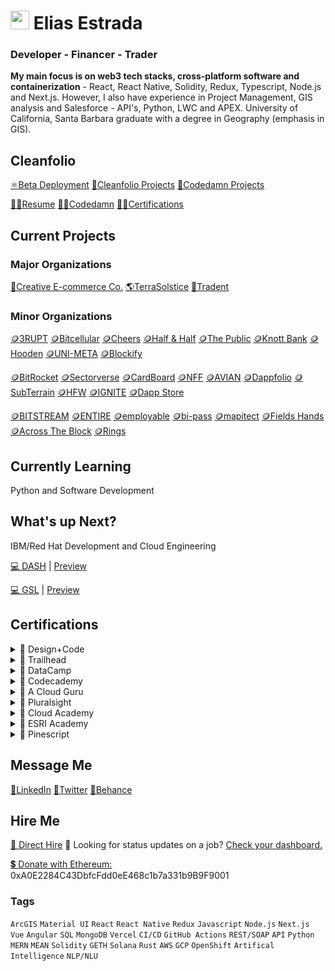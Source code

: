 # <img src="https://user-images.githubusercontent.com/61543012/202894820-0fadc8ce-22d9-4525-9162-26c1d21df479.png" height="30" width="30" align-items="center" justify-content="center" /> Elias Estrada
### Developer - Financer - Trader
**My main focus is on web3 tech stacks, cross-platform software and containerization** - React, React Native, Solidity, Redux, Typescript, Node.js and Next.js. However, I also have experience in Project Management, GIS analysis and Salesforce - API's, Python, LWC and APEX. University of California, Santa Barbara graduate with a degree in Geography (emphasis in GIS).

## Cleanfolio
[⚛️Beta Deployment](https://cleanfolio.framer.website)
[📂Cleanfolio Projects](https://github.com/users/elicharlese/projects/10)
[📂Codedamn Projects](https://github.com/users/elicharlese/projects/11)

[👨‍💻Resume](https://www.canva.com/design/DAFWFDwArCI/T_M8S2HVb2ZFpwV9WxNclw/view?utm_content=DAFWFDwArCI&utm_campaign=designshare&utm_medium=link&utm_source=publishsharelink)
[👨‍💻Codedamn](https://codedamn.com/user/eliasestradac)
[👨‍💻Certifications](https://www.credly.com/users/elias-estrada/badges)

## Current Projects
### Major Organizations
[🛒Creative E-commerce Co.](https://github.com/Creative-Ecommerce-Co)
[🌎TerraSolstice](https://github.com/TerraSolstice)
[🔐Tradent](https://github.com/Tradent)

### Minor Organizations
[🪙3RUPT](https://cleanfolio.framer.website/3rupt)
[🪙Bitcellular](https://cleanfolio.framer.website/bitcellular)
[🪙Cheers](https://cleanfolio.framer.website/cheers)
[🪙Half & Half](https://cleanfolio.framer.website/half-half)
[🪙The Public](https://cleanfolio.framer.website/the-public)
[🪙Knott Bank](https://cleanfolio.framer.website/knott-bank)
[🪙Hooden](https://cleanfolio.framer.website/hooden)
[🪙UNI-META](https://cleanfolio.framer.website/uni-meta)
[🪙Blockify](https://cleanfolio.framer.website/blockify)

[🪙BitRocket](https://cleanfolio.framer.website/bitrocket)
[🪙Sectorverse](https://cleanfolio.framer.website/sectorverse)
[🪙CardBoard](https://cleanfolio.framer.website/cardboard)
[🪙NFF](https://cleanfolio.framer.website/nff)
[🪙AVIAN](https://cleanfolio.framer.website/avian)
[🪙Dappfolio](https://cleanfolio.framer.website/dappfolio)
[🪙SubTerrain](https://cleanfolio.framer.website/subterrain)
[🪙HFW](https://cleanfolio.framer.website/hfw)
[🪙IGNITE](https://cleanfolio.framer.website/ignite)
[🪙Dapp Store](https://cleanfolio.framer.website/dapp-store)

[🪙BITSTREAM](https://cleanfolio.framer.website/bitstream)
[🪙ENTIRE](https://cleanfolio.framer.website/entire)
[🪙employable](https://cleanfolio.framer.website/employable)
[🪙bi-pass](https://cleanfolio.framer.website/bipass)
[🪙mapitect](https://cleanfolio.framer.website/mapitect)
[🪙Fields Hands](https://cleanfolio.framer.website/field-hands)
[🪙Across The Block](https://cleanfolio.framer.website/across-the-block)
[🪙Rings](https://cleanfolio.framer.website/rings)

## Currently Learning
Python and Software Development

## What's up Next?
IBM/Red Hat Development and Cloud Engineering

[💻 DASH](https://github.com/elicharlese/DASH) | [Preview](https://dash.framer.website/dash)

[💻 GSL](https://github.com/elicharlese/GSL) | [Preview](https://gsl.framer.website/)

## Certifications
<details><summary>📃 Design+Code</summary>
  <p>[ ] <a href="https://www.linkedin.com/in/elicharlese/details/certifications/">Framer</a></p>
  <p>[ ] <a href="https://www.linkedin.com/in/elicharlese/details/certifications/">Figma</a></p>
  <p>[ ] <a href="https://www.linkedin.com/in/elicharlese/details/certifications/">Swift</a></p>
</details>
<details><summary>📃 Trailhead</summary>
  <p>[ ] <a href="https://www.linkedin.com/in/elicharlese/details/certifications/">Salesforce Developer</a></p>
  <p>[ ] <a href="https://www.linkedin.com/in/elicharlese/details/certifications/">Salesforce Admin</a></p>
  <p>[ ] <a href="https://www.linkedin.com/in/elicharlese/details/certifications/">Salesforce Architect</a></p>
</details>
<details><summary>📃 DataCamp</summary>
  <p>[ ] <a href="https://www.linkedin.com/in/elicharlese/details/certifications/">SQL</a></p>
  <p>[ ] <a href="https://www.linkedin.com/in/elicharlese/details/certifications/">R</a></p>
  <p>[ ] <a href="https://www.linkedin.com/in/elicharlese/details/certifications/">Spreadsheets</a></p>
  <p>[ ] <a href="https://www.linkedin.com/in/elicharlese/details/certifications/">Tableau</a></p>
  <p>[ ] <a href="https://www.linkedin.com/in/elicharlese/details/certifications/">Theory</a></p>
</details>
<details><summary>📃 Codecademy</summary>
  <p>[ ] <a href="https://www.linkedin.com/in/elicharlese/details/certifications/">Data Scientist: Machine Learning Specialist</a></p>
  <p>[ ] <a href="https://www.linkedin.com/in/elicharlese/details/certifications/">Data Scientist: Analytics Specialist</a></p>
  <p>[ ] <a href="https://www.linkedin.com/in/elicharlese/details/certifications/">Data Scientist: Inference Specialist</a></p>
  <p>[ ] <a href="https://www.linkedin.com/in/elicharlese/details/certifications/">Data Scientist: Natural Language Processing Specialist</a></p>
</details>
<details><summary>📃 A Cloud Guru</summary>
  <p>[ ] <a href="https://www.linkedin.com/in/elicharlese/details/certifications/">AWS</a></p>
  <p>[ ] <a href="https://www.linkedin.com/in/elicharlese/details/certifications/">Azure</a></p>
  <p>[ ] <a href="https://www.linkedin.com/in/elicharlese/details/certifications/">Google Cloud</a></p>
  <p>[ ] <a href="https://www.linkedin.com/in/elicharlese/details/certifications/">Linux</a></p>
  <p>[ ] <a href="https://www.linkedin.com/in/elicharlese/details/certifications/">Containers</a></p>
</details>
<details><summary>📃 Pluralsight</summary>
  <p>[ ] <a href="https://www.linkedin.com/in/elicharlese/details/certifications/">Software Development</a></p>
  <p>[ ] <a href="https://www.linkedin.com/in/elicharlese/details/certifications/">Project Management</a></p>
  <p>[ ] <a href="https://www.linkedin.com/in/elicharlese/details/certifications/">Cloud</a></p>
  <p>[ ] <a href="https://www.linkedin.com/in/elicharlese/details/certifications/">Data</a></p>
  <p>[ ] <a href="https://www.linkedin.com/in/elicharlese/details/certifications/">IT Ops</a></p>
  <p>[ ] <a href="https://www.linkedin.com/in/elicharlese/details/certifications/">Security</a></p>
</details>
<details><summary>📃 Cloud Academy</summary>
  <p>[ ] <a href="https://www.linkedin.com/in/elicharlese/details/certifications/">Business Management</a></p>
  <p>[ ] <a href="https://www.linkedin.com/in/elicharlese/details/certifications/">Cybersecurity</a></p>
  <p>[ ] <a href="https://www.linkedin.com/in/elicharlese/details/certifications/">Big Data</a></p>
  <p>[ ] <a href="https://www.linkedin.com/in/elicharlese/details/certifications/">Cloud Computing</a></p>
  <p>[ ] <a href="https://www.linkedin.com/in/elicharlese/details/certifications/">Machine Learning</a></p>
  <p>[ ] <a href="https://www.linkedin.com/in/elicharlese/details/certifications/">Cloud Migration</a></p>
  <p>[ ] <a href="https://www.linkedin.com/in/elicharlese/details/certifications/">Dev Ops</a></p>
  <p>[ ] <a href="https://www.linkedin.com/in/elicharlese/details/certifications/">Serverless</a></p>
</details>
<details><summary>📃 ESRI Academy</summary>
  <p>[ ] <a href="https://www.linkedin.com/in/elicharlese/details/certifications/">ArcGIS Pro Fundamentals</a></p>
  <p>[ ] <a href="https://www.linkedin.com/in/elicharlese/details/certifications/">GIS Fundamentals</a></p>
  <p>[ ] <a href="https://www.linkedin.com/in/elicharlese/details/certifications/">ArcGIS Technology for Spatial Data Science</a></p>
  <p>[ ] <a href="https://www.linkedin.com/in/elicharlese/details/certifications/">ArcGIS Online Fundamentals</a></p>
</details>
<details><summary>📃 Pinescript</summary>
  <p>[ ] <a href="https://www.linkedin.com/in/elicharlese/details/certifications/">Pine Script Mastery Course</a></p>
  <p>[ ] <a href="https://www.linkedin.com/in/elicharlese/details/certifications/">thinkScript Basic & Advanced</a></p>
</details>

## Message Me 
[🔗LinkedIn](linkedin.com/in/eliasestrada/)
[🔗Twitter](https://twitter.com/chaincec)
[🔗Behance](https://www.behance.net/eliasestrada3)

## Hire Me 
[👋 Direct Hire](https://www.upwork.com/workwith/coachcec) 🧐 Looking for status updates on a job? [Check your dashboard.](https://cleanfolio.framer.website/dashboard)

[💲 Donate with Ethereum:](https://etherscan.io/address/0xa0e2284c43dbfcfdd0ee468c1b7a331b9b9f9001) 0xA0E2284C43DbfcFdd0eE468c1b7a331b9B9F9001

### Tags
`ArcGIS` `Material UI` `React` `React Native` `Redux` `Javascript` `Node.js` `Next.js` `Vue` `Angular` `SQL` `MongoDB` `Vercel` `CI/CD` `GitHub Actions` `REST/SOAP` `API` `Python` `MERN` `MEAN` `Solidity` `GETH` `Solana` `Rust` `AWS` `GCP` `OpenShift` `Artifical Intelligence` `NLP/NLU`
